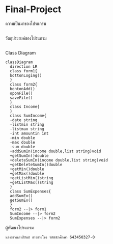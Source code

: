 # Final-Project
ความเป็นมาของโปรแกรม
```

```
วัตถุประสงค์ของโปรแกรม
```

```

Class Diagram
```mermaid
classDiagram
  direction LR
  class form1{
  bottonLoging()
  }
  class form2{
  bontonAdd()
  oponFile()
  saveFile()
  }
  class Income{
  }
  class SumIncome{
  -date string
  -listmin string
  -listmax string
  -int amountin int
  -min double
  -max double
  -sum double
  +addSumIn(income double,list string)void
  +getSumIn()double
  +deleteSumIn(income double,list string)void
  +getDeleteSumIn()double
  +getMin()double
  +getMax()double
  +getListMin()string
  +getListMax()string
  }
  class SumExpenses{
  addSumEx()
  getSumEx()
  }
  form2 --|> form1
  SumIncome --|> form2
  SumExpenses --|> form2
```
ผู้พัฒนาโปรแกรม
```
นางสาวนภาปิลันธ์ ชาวชายโขง รหัสนักศึกษา 643450327-0
```
